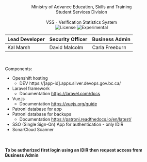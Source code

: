<br/>
<p align="center">
Ministry of Advance Education, Skills and Training<br/> 
Student Services Division<br/><br/>
VSS - Verification Statistics System
<br/>

<img src="https://img.shields.io/packagist/l/laravel/framework" alt="License">
<img src="https://img.shields.io/badge/Lifecycle-Experimental-339999" alt="Experimental">

</p>

| Lead Developer  | Security Officer | Business Admin |
| ------------- | ------------- | ------------- |
| Kal Marsh  | David Malcolm  | Carla Freeburn  |

<br/>

Components:
- Openshift hosting
  - DEV https://[app-id].apps.silver.devops.gov.bc.ca/
- Laravel framework
  - Documentation https://laravel.com/docs
- Vue.js
  - Documentation https://vuejs.org/guide
- Patroni database for app
- Patroni database for backups
  - Documentation https://patroni.readthedocs.io/en/latest/
- SSO (Single Sign-On) App for authentication - only IDIR
- SonarCloud Scanner 

<br/>
<h4> To be authorized first login using an IDIR then request access from Business Admin</h4>

